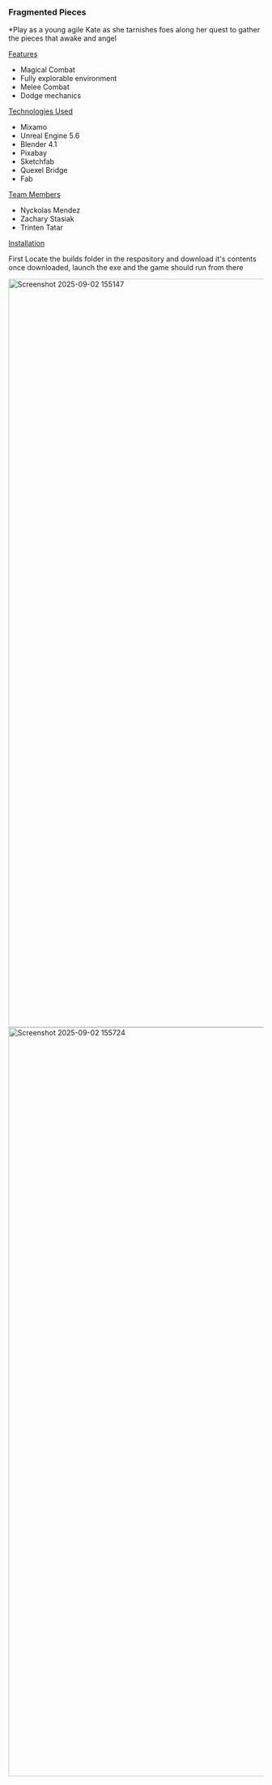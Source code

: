 ### Fragmented Pieces 
*Play as a young agile Kate as she tarnishes foes along her quest to gather the pieces that awake and angel

<ins> Features </ins>
- Magical Combat
- Fully explorable environment
- Melee Combat
- Dodge mechanics

<ins> Technologies Used <ins>
- Mixamo
- Unreal Engine 5.6
- Blender 4.1
- Pixabay
- Sketchfab
- Quexel Bridge
- Fab

<ins> Team Members </ins>
- Nyckolas Mendez
- Zachary Stasiak
- Trinten Tatar

<ins> Installation </ins>

First Locate the builds folder in the respository and download it's contents 
once downloaded, launch the exe and the game should run from there 


  
<img width="2559" height="1476" alt="Screenshot 2025-09-02 155147" src="https://github.com/user-attachments/assets/e7171420-0f60-4be9-ac9f-975789845bd5" />

<img width="2557" height="1477" alt="Screenshot 2025-09-02 155724" src="https://github.com/user-attachments/assets/d94682dd-3c32-427c-a8ab-a0bb1aed3d3d" />

